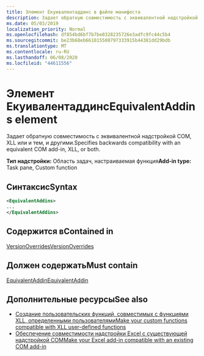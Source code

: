 ```yaml
---
title: Элемент Екуивалентаддинс в файле манифеста
description: Задает обратную совместимость с эквивалентной надстройкой COM, XLL или и тем, и другими.
ms.date: 05/03/2019
localization_priority: Normal
ms.openlocfilehash: df854bd6bf7b7be0328235726e3adfc9fc44c5b4
ms.sourcegitcommit: be23b68eb661015508797333915b44381dd29bdb
ms.translationtype: MT
ms.contentlocale: ru-RU
ms.lasthandoff: 06/08/2020
ms.locfileid: "44611556"
---
```

# <a name="equivalentaddins-element"></a><span data-ttu-id="ec361-103">Элемент Екуивалентаддинс</span><span class="sxs-lookup"><span data-stu-id="ec361-103">EquivalentAddins element</span></span>

<span data-ttu-id="ec361-104">Задает обратную совместимость с эквивалентной надстройкой COM, XLL или и тем, и другими.</span><span class="sxs-lookup"><span data-stu-id="ec361-104">Specifies backwards compatibility with an equivalent COM add-in, XLL, or both.</span></span>

<span data-ttu-id="ec361-105">**Тип надстройки:** Область задач, настраиваемая функция</span><span class="sxs-lookup"><span data-stu-id="ec361-105">**Add-in type:** Task pane, Custom function</span></span>

## <a name="syntax"></a><span data-ttu-id="ec361-106">Синтаксис</span><span class="sxs-lookup"><span data-stu-id="ec361-106">Syntax</span></span>

```XML
<EquivalentAddins>
...  
</EquivalentAddins>  
```

## <a name="contained-in"></a><span data-ttu-id="ec361-107">Содержится в</span><span class="sxs-lookup"><span data-stu-id="ec361-107">Contained in</span></span>

[<span data-ttu-id="ec361-108">VersionOverrides</span><span class="sxs-lookup"><span data-stu-id="ec361-108">VersionOverrides</span></span>](versionoverrides.md)

## <a name="must-contain"></a><span data-ttu-id="ec361-109">Должен содержать</span><span class="sxs-lookup"><span data-stu-id="ec361-109">Must contain</span></span>

[<span data-ttu-id="ec361-110">EquivalentAddin</span><span class="sxs-lookup"><span data-stu-id="ec361-110">EquivalentAddin</span></span>](equivalentaddin.md)

## <a name="see-also"></a><span data-ttu-id="ec361-111">Дополнительные ресурсы</span><span class="sxs-lookup"><span data-stu-id="ec361-111">See also</span></span>

- [<span data-ttu-id="ec361-112">Создание пользовательских функций, совместимых с функциями XLL, определенными пользователями</span><span class="sxs-lookup"><span data-stu-id="ec361-112">Make your custom functions compatible with XLL user-defined functions</span></span>](../../excel/make-custom-functions-compatible-with-xll-udf.md)
- [<span data-ttu-id="ec361-113">Обеспечение совместимости надстройки Excel с существующей надстройкой COM</span><span class="sxs-lookup"><span data-stu-id="ec361-113">Make your Excel add-in compatible with an existing COM add-in</span></span>](../../develop/make-office-add-in-compatible-with-existing-com-add-in.md)
